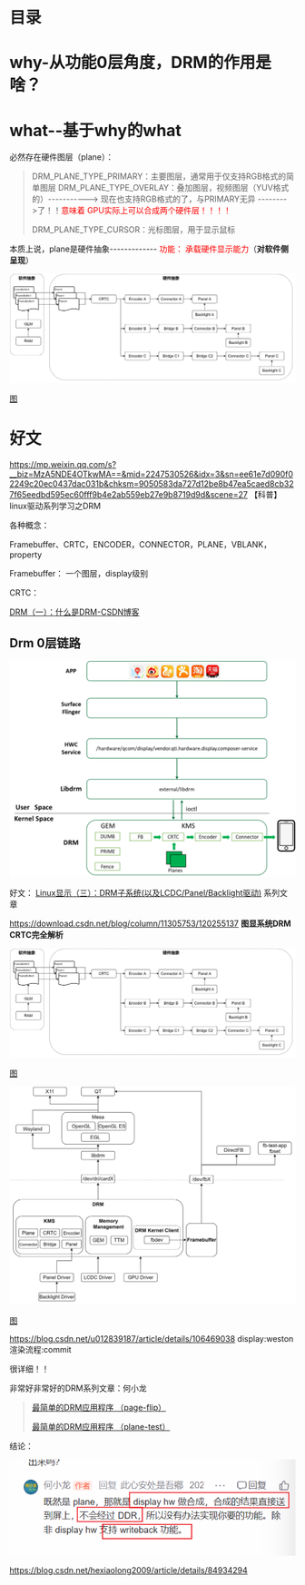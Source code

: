 # 目录





# why-从功能0层角度，DRM的作用是啥？





# what--基于why的what



必然存在硬件图层（plane）：

>   DRM_PLANE_TYPE_PRIMARY：主要图层，通常用于仅支持RGB格式的简单图层
>   DRM_PLANE_TYPE_OVERLAY：叠加图层，视频图层（YUV格式的）-----------> 现在也支持RGB格式的了，与PRIMARY无异 -------->了！！<font color='red'>意味着 GPU实际上可以合成两个硬件层！！！！</font>
>
>   DRM_PLANE_TYPE_CURSOR：光标图层，用于显示鼠标



本质上说，plane是硬件抽象------------- <font color='red'>功能： 承载硬件显示能力</font>（**对软件侧呈现**）

![img](DRM.assets/1083701-20240316184458394-1479242202.jpg)

[图](https://www.cnblogs.com/arnoldlu/p/17978715#:~:text=mode%2Dsetting%20pipeline%E5%A6%82%E4%B8%8B)

# 好文



https://mp.weixin.qq.com/s?__biz=MzA5NDE4OTkwMA==&mid=2247530526&idx=3&sn=ee61e7d090f02249c20ec0437dac031b&chksm=9050583da727d12be8b47ea5caed8cb327f65eedbd595ec60fff9b4e2ab559eb27e9b8719d9d&scene=27         【科普】linux驱动系列学习之DRM

各种概念：

Framebuffer、CRTC，ENCODER，CONNECTOR，PLANE，VBLANK，property



Framebuffer： 一个图层，display级别

CRTC：



[DRM（一）：什么是DRM-CSDN博客](https://blog.csdn.net/weixin_45264425/article/details/128456651)    

## Drm 0层链路

<img src="DRM.assets/932b456a11141824d09bea9aa65ca7b1.png" alt="在这里插入图片描述" style="zoom: 67%;" />



好文：  [Linux显示（三）：DRM子系统(以及LCDC/Panel/Backlight驱动)](https://www.cnblogs.com/arnoldlu/p/17978715)             系列文章

https://download.csdn.net/blog/column/11305753/120255137   **图显系统DRM CRTC完全解析**



![img](DRM.assets/1083701-20240316184458394-1479242202.jpg)

[图](https://www.cnblogs.com/arnoldlu/p/17978715#:~:text=mode%2Dsetting%20pipeline%E5%A6%82%E4%B8%8B)



![img](DRM.assets/1083701-20240316220911628-1189732361.jpg)

[图](https://www.cnblogs.com/arnoldlu/p/17978715#:~:text=%E8%B0%83%E7%94%A8%E5%BA%95%E5%B1%82-,%E6%98%BE%E7%A4%BA%E6%8E%A7%E5%88%B6%E5%92%8CGPU%E5%8A%9F%E8%83%BD%E7%AD%89%E7%AD%89,-%E3%80%82)







https://blog.csdn.net/u012839187/article/details/106469038      display:weston渲染流程:commit 

很详细！！



非常好非常好的DRM系列文章：何小龙

>    [最简单的DRM应用程序 （page-flip）](https://blog.csdn.net/hexiaolong2009/article/details/84674127) 
>
>   [最简单的DRM应用程序 （plane-test）](https://blog.csdn.net/hexiaolong2009/article/details/84934294)
>
>   



结论：

![image-20240823003513367](DRM.assets/image-20240823003513367.png)

https://blog.csdn.net/hexiaolong2009/article/details/84934294

